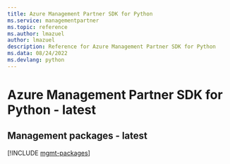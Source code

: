 ```yaml
---
title: Azure Management Partner SDK for Python
ms.service: managementpartner
ms.topic: reference
ms.author: lmazuel
author: lmazuel
description: Reference for Azure Management Partner SDK for Python
ms.data: 08/24/2022
ms.devlang: python
---
```

# Azure Management Partner SDK for Python - latest

## Management packages - latest
[!INCLUDE [mgmt-packages](management-partner-mgmt-index.md)]